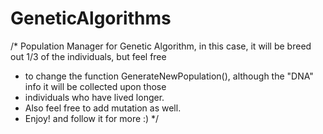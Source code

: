 # GeneticAlgorithms
/* Population Manager for Genetic Algorithm, in this case, it will be breed out 1/3 of the individuals, but feel free
 * to change the function GenerateNewPopulation(), although the "DNA" info it will be collected upon those 
 * individuals who have lived longer.
 * Also feel free to add mutation as well.
 * Enjoy! and follow it for more :)
*/

